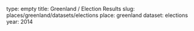 type: empty
title: Greenland / Election Results
slug: places/greenland/datasets/elections
place: greenland
dataset: elections
year: 2014
